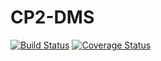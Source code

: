 # CP2-DMS
[![Build Status](https://travis-ci.org/andela-pbirir/CP2-DMS.svg?branch=master)](https://travis-ci.org/andela-pbirir/CP2-DMS)
[![Coverage Status](https://coveralls.io/repos/github/andela-pbirir/CP2-DMS/badge.svg?branch=develop)](https://coveralls.io/github/andela-pbirir/CP2-DMS?branch=develop)